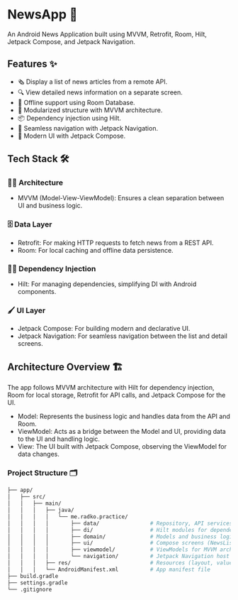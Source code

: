 # NewsApp 📰

An Android News Application built using MVVM, Retrofit, Room, Hilt, Jetpack Compose, and Jetpack Navigation.

## Features ✨

- 🗞️ Display a list of news articles from a remote API.
- 🔍 View detailed news information on a separate screen.
- 📶 Offline support using Room Database.
- 🧩 Modularized structure with MVVM architecture.
- 📦 Dependency injection using Hilt.
- 🧭 Seamless navigation with Jetpack Navigation.
- 🌈 Modern UI with Jetpack Compose.

## Tech Stack 🛠️

### 🧑‍💻 Architecture
- MVVM (Model-View-ViewModel): Ensures a clean separation between UI and business logic.

### 🗄️ Data Layer
- Retrofit: For making HTTP requests to fetch news from a REST API.
- Room: For local caching and offline data persistence.

### 🧑‍💻 Dependency Injection
- Hilt: For managing dependencies, simplifying DI with Android components.

### 🖌️ UI Layer
- Jetpack Compose: For building modern and declarative UI.
- Jetpack Navigation: For seamless navigation between the list and detail screens.

## Architecture Overview 🏗️

The app follows MVVM architecture with Hilt for dependency injection, Room for local storage, Retrofit for API calls, and Jetpack Compose for the UI.

- Model: Represents the business logic and handles data from the API and Room.
- ViewModel: Acts as a bridge between the Model and UI, providing data to the UI and handling logic.
- View: The UI built with Jetpack Compose, observing the ViewModel for data changes.

### Project Structure 🗂️

```bash
├── app/ 
│   ├── src/
│   │   ├── main/
│   │   │   ├── java/
│   │   │   │   └── me.radko.practice/
│   │   │   │       ├── data/                # Repository, API services, Room entities
│   │   │   │       ├── di/                  # Hilt modules for dependency injection
│   │   │   │       ├── domain/              # Models and business logic
│   │   │   │       ├── ui/                  # Compose screens (NewsList, NewsDetails)
│   │   │   │       ├── viewmodel/           # ViewModels for MVVM architecture
│   │   │   │       └── navigation/          # Jetpack Navigation host
│   │   │   ├── res/                         # Resources (layout, values, etc.)
│   │   │   └── AndroidManifest.xml          # App manifest file
├── build.gradle
├── settings.gradle
└── .gitignore
